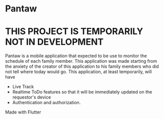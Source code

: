 # Pantaw

# THIS PROJECT IS TEMPORARILY NOT IN DEVELOPMENT

Pantaw is a mobile application that expected to be use to monitor the schedule of each family member. This application was made starting from the anxiety of the creator of this application to his family members who did not tell where today would go. 
This application, at least temporarily, will have

- Live Track
- Realtime ToDo features so that it will be immediately updated on the requestor's device
- Authentication and authorization.

Made with Flutter
